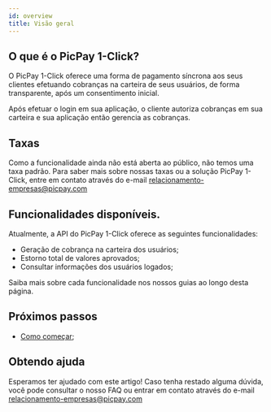 ```yaml
---
id: overview
title: Visão geral
---
```


## O que é o PicPay 1-Click?

O PicPay 1-Click oferece uma forma de pagamento síncrona aos seus clientes efetuando cobranças na carteira de seus usuários, de forma transparente, após um consentimento inicial.

Após efetuar o login em sua aplicação, o cliente autoriza cobranças em sua carteira e sua aplicação então gerencia as cobranças.

## Taxas

Como a funcionalidade ainda não está aberta ao público, não temos uma taxa padrão. Para saber mais sobre nossas taxas ou a solução PicPay 1-Click, entre em contato através do e-mail relacionamento-empresas@picpay.com

## Funcionalidades disponíveis.

Atualmente, a API do PicPay 1-Click oferece as seguintes funcionalidades:

- Geração de cobrança na carteira dos usuários;
- Estorno total de valores aprovados;
- Consultar informações dos usuários logados;
    
Saiba mais sobre cada funcionalidade nos nossos guias ao longo desta página.

## Próximos passos

- [Como começar](/one-click/intro/getting-started);

## Obtendo ajuda
Esperamos ter ajudado com este artigo! Caso tenha restado alguma dúvida, você pode consultar o nosso FAQ ou entrar em contato através do e-mail relacionamento-empresas@picpay.com
